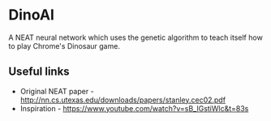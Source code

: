 # DinoAI

A NEAT neural network which uses the genetic algorithm to teach itself how to play Chrome's Dinosaur game.

## Useful links

* Original NEAT paper - http://nn.cs.utexas.edu/downloads/papers/stanley.cec02.pdf
* Inspiration - https://www.youtube.com/watch?v=sB_IGstiWlc&t=83s
